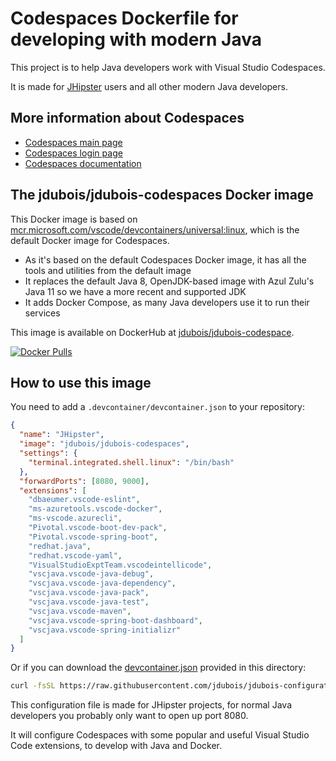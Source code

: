 # Codespaces Dockerfile for developing with modern Java

This project is to help Java developers work with Visual Studio Codespaces.

It is made for [JHipster](https://www.jhipster.tech/) users and all other modern Java developers.

## More information about Codespaces

- [Codespaces main page](https://online.visualstudio.com/)
- [Codespaces login page](https://online.visualstudio.com/login)
- [Codespaces documentation](https://docs.microsoft.com/en-us/visualstudio/online/overview/what-is-vsonline)

## The jdubois/jdubois-codespaces Docker image

This Docker image is based on [mcr.microsoft.com/vscode/devcontainers/universal:linux](https://github.com/microsoft/vscode-dev-containers/tree/master/containers/vsonline-linux), which is the default Docker image for Codespaces.

- As it's based on the default Codespaces Docker image, it has all the tools and utilities from the default image
- It replaces the default Java 8, OpenJDK-based image with Azul Zulu's Java 11 so we have a more recent and supported JDK
- It adds Docker Compose, as many Java developers use it to run their services

This image is available on DockerHub at [jdubois/jdubois-codespace](https://hub.docker.com/r/jdubois/jdubois-codespaces).

[![Docker Pulls](https://img.shields.io/docker/pulls/jdubois/jdubois-codespaces.svg)](https://hub.docker.com/r/jdubois/jdubois-codespaces/)

## How to use this image

You need to add a `.devcontainer/devcontainer.json` to your repository:

```json
{
  "name": "JHipster",
  "image": "jdubois/jdubois-codespaces",
  "settings": {
    "terminal.integrated.shell.linux": "/bin/bash"
  },
  "forwardPorts": [8080, 9000],
  "extensions": [
    "dbaeumer.vscode-eslint",
    "ms-azuretools.vscode-docker",
    "ms-vscode.azurecli",
    "Pivotal.vscode-boot-dev-pack",
    "Pivotal.vscode-spring-boot",
    "redhat.java",
    "redhat.vscode-yaml",
    "VisualStudioExptTeam.vscodeintellicode",
    "vscjava.vscode-java-debug",
    "vscjava.vscode-java-dependency",
    "vscjava.vscode-java-pack",
    "vscjava.vscode-java-test",
    "vscjava.vscode-maven",
    "vscjava.vscode-spring-boot-dashboard",
    "vscjava.vscode-spring-initializr"
  ]
}
```

Or if you can download the [devcontainer.json](https://raw.githubusercontent.com/jdubois/jdubois-configuration/master/devcontainer.json) provided in this directory:

```bash
curl -fsSL https://raw.githubusercontent.com/jdubois/jdubois-configuration/master/devcontainer.json
```

This configuration file is made for JHipster projects, for normal Java developers you probably only want to open up port 8080.

It will configure Codespaces with some popular and useful Visual Studio Code extensions, to develop with Java and Docker.
